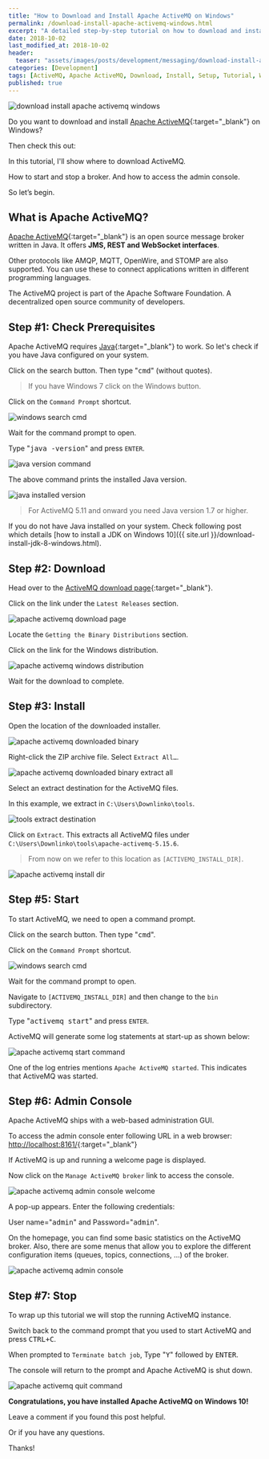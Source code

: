```yaml
---
title: "How to Download and Install Apache ActiveMQ on Windows"
permalink: /download-install-apache-activemq-windows.html
excerpt: "A detailed step-by-step tutorial on how to download and install Apache ActiveMQ on Windows 10."
date: 2018-10-02
last_modified_at: 2018-10-02
header:
  teaser: "assets/images/posts/development/messaging/download-install-apache-activemq-windows.png"
categories: [Development]
tags: [ActiveMQ, Apache ActiveMQ, Download, Install, Setup, Tutorial, Windows]
published: true
---
```


<img src="{{ site.url }}/assets/images/posts/development/messaging/download-install-apache-activemq-windows.png" alt="download install apache activemq windows" class="align-right title-image">

Do you want to download and install [Apache ActiveMQ](http://activemq.apache.org/){:target="_blank"} on Windows?

Then check this out:

In this tutorial, I'll show where to download ActiveMQ.

How to start and stop a broker. And how to access the admin console.

So let’s begin.

## What is Apache ActiveMQ?

[Apache ActiveMQ](https://en.wikipedia.org/wiki/Apache_ActiveMQ){:target="_blank"} is an open source message broker written in Java. It offers **JMS, REST and WebSocket interfaces**.

Other protocols like AMQP, MQTT, OpenWire, and STOMP are also supported. You can use these to connect applications written in different programming languages.

The ActiveMQ project is part of the Apache Software Foundation. A decentralized open source community of developers.

## Step #1: Check Prerequisites

Apache ActiveMQ requires [Java](http://www.oracle.com/technetwork/java/javase/downloads/index.html){:target="_blank"} to work. So let's check if you have Java configured on your system.

Click on the search button. Then type "<kbd>cmd</kbd>" (without quotes).

> If you have Windows 7 click on the Windows button.

Click on the `Command Prompt` shortcut.

<img src="{{ site.url }}/assets/images/posts/development/windows-search-cmd.png" alt="windows search cmd">

Wait for the command prompt to open.

Type "<kbd>java -version</kbd>" and press `ENTER`.

<img src="{{ site.url }}/assets/images/posts/development/java-version-command.png" alt="java version command">

The above command prints the installed Java version.

<img src="{{ site.url }}/assets/images/posts/development/java-installed-version.png" alt="java installed version">

> For ActiveMQ 5.11 and onward you need Java version 1.7 or higher.

If you do not have Java installed on your system. Check following post which details [how to install a JDK on Windows 10]({{ site.url }}/download-install-jdk-8-windows.html).

## Step #2: Download

Head over to the [ActiveMQ download page](http://activemq.apache.org/download.html){:target="_blank"}.

Click on the link under the `Latest Releases` section.

<img src="{{ site.url }}/assets/images/posts/development/messaging/apache-activemq-download-page.png" alt="apache activemq download page">

Locate the `Getting the Binary Distributions` section.

Click on the link for the Windows distribution.

<img src="{{ site.url }}/assets/images/posts/development/messaging/apache-activemq-windwos-distribution.png" alt="apache activemq windows distribution">

Wait for the download to complete.

## Step #3: Install

Open the location of the downloaded installer.

<img src="{{ site.url }}/assets/images/posts/development/messaging/apache-activemq-downloaded-binary.png" alt="apache activemq downloaded binary">

Right-click the ZIP archive file. Select `Extract All…`.

<img src="{{ site.url }}/assets/images/posts/development/messaging/apache-activemq-downloaded-binary-extract-all.png" alt="apache activemq downloaded binary extract all">

Select an extract destination for the ActiveMQ files.

In this example, we extract in `C:\Users\Downlinko\tools`.

<img src="{{ site.url }}/assets/images/posts/development/tools-extract-destination.png" alt="tools extract destination">

Click on `Extract`. This extracts all ActiveMQ files under `C:\Users\Downlinko\tools\apache-activemq-5.15.6`.

> From now on we refer to this location as `[ACTIVEMQ_INSTALL_DIR]`.

<img src="{{ site.url }}/assets/images/posts/development/messaging/apache-activemq-install-dir.png" alt="apache activemq install dir">

## Step #5: Start

To start ActiveMQ, we need to open a command prompt.

Click on the search button. Then type "<kbd>cmd</kbd>".

Click on the `Command Prompt` shortcut.

<img src="{{ site.url }}/assets/images/posts/development/windows-search-cmd.png" alt="windows search cmd">

Wait for the command prompt to open.

Navigate to `[ACTIVEMQ_INSTALL_DIR]` and then change to the `bin` subdirectory.

Type "<kbd>activemq start</kbd>" and press `ENTER`.

ActiveMQ will generate some log statements at start-up as shown below:

<img src="{{ site.url }}/assets/images/posts/development/messaging/apache-activemq-start-command.png" alt="apache activemq start command">

One of the log entries mentions `Apache ActiveMQ started`. This indicates that ActiveMQ was started.

## Step #6: Admin Console

Apache ActiveMQ ships with a web-based administration GUI.

To access the admin console enter following URL in a web browser: [http://localhost:8161/](http://localhost:8161/){:target="_blank"}

If ActiveMQ is up and running a welcome page is displayed.

Now click on the `Manage ActiveMQ broker` link to access the console.

<img src="{{ site.url }}/assets/images/posts/development/messaging/apache-activemq-admin-console-welcome.png" alt="apache activemq admin console welcome">

A pop-up appears. Enter the following credentials:

User name="<kbd>admin</kbd>" and Password="<kbd>admin</kbd>".

On the homepage, you can find some basic statistics on the ActiveMQ broker. Also, there are some menus that allow you to explore the different configuration items (queues, topics, connections, …) of the broker.

<img src="{{ site.url }}/assets/images/posts/development/messaging/apache-activemq-admin-console.png" alt="apache activemq admin console">

## Step #7: Stop

To wrap up this tutorial we will stop the running ActiveMQ instance.

Switch back to the command prompt that you used to start ActiveMQ and press <kbd>CTRL+C</kbd>.

When prompted to `Terminate batch job`, Type "<kbd>Y</kbd>" followed by <kbd>ENTER</kbd>.

The console will return to the prompt and Apache ActiveMQ is shut down.

<img src="{{ site.url }}/assets/images/posts/development/messaging/apache-activemq-quit-command.png" alt="apache activemq quit command">

**Congratulations, you have installed Apache ActiveMQ on Windows 10!**

Leave a comment if you found this post helpful.

Or if you have any questions.

Thanks!
